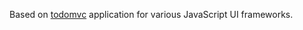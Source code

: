 
Based on [todomvc](https://github.com/addyosmani/todomvc) application for various JavaScript UI frameworks.

